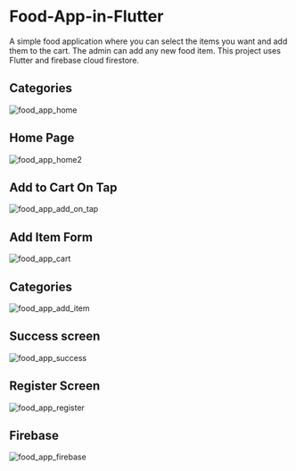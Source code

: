 # Food-App-in-Flutter
A simple food application where you can select the items you want and add them to the cart. The admin can add any new food item.
This project uses Flutter and firebase cloud firestore.

## Categories
![food_app_home](https://github.com/ViditaShetty/Food-App-in-Flutter/assets/96463276/5451f444-2bc9-41ff-af5c-e89bcece75ea)
## Home Page
![food_app_home2](https://github.com/ViditaShetty/Food-App-in-Flutter/assets/96463276/4d1a40cb-e69f-4901-be6c-dc72e5643eec)
## Add to Cart On Tap
![food_app_add_on_tap](https://github.com/ViditaShetty/Food-App-in-Flutter/assets/96463276/f73eeb62-2a3f-4311-9d0e-4bebe8d726d3)
## Add Item Form
![food_app_cart](https://github.com/ViditaShetty/Food-App-in-Flutter/assets/96463276/81c1ede9-0495-437a-9013-fc8f54832c4d)
## Categories
![food_app_add_item](https://github.com/ViditaShetty/Food-App-in-Flutter/assets/96463276/30107abc-6d04-4eab-a7ab-ba8e03b3536d)
## Success screen
![food_app_success](https://github.com/ViditaShetty/Food-App-in-Flutter/assets/96463276/2a96183c-0398-4523-8189-d61fdbc87f19)
## Register Screen
![food_app_register](https://github.com/ViditaShetty/Food-App-in-Flutter/assets/96463276/77d7183b-97e8-4d46-a5e9-9a483377b284)
## Firebase
![food_app_firebase](https://github.com/ViditaShetty/Food-App-in-Flutter/assets/96463276/9cae81e2-523f-4270-984b-551d571daefa)

